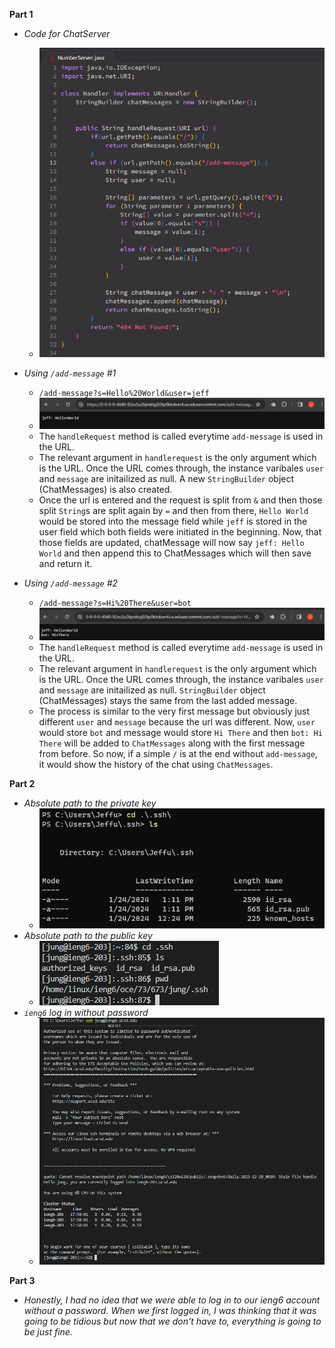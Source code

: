 __Part 1__
  - *Code for ChatServer*
    - ![Image](ChatServerCode.png)

    
  - *Using `/add-message` #1* 
    - `/add-message?s=Hello%20World&user=jeff`
    - ![Image](add-message1.png)
    - The `handleRequest` method is called everytime `add-message` is used in the URL.
    - The relevant argument in `handlerequest` is the only argument which is the URL. Once the URL comes through, the instance varibales `user` and `message` are initailized as null. A new `StringBuilder` object (ChatMessages) is also created.
    - Once the url is entered and the request is split from `&` and then those split `String`s are split again by `=` and then from there, `Hello World` would be stored into the message field while `jeff` is stored in the user field which both fields were initiated in the beginning. Now, that those fields are updated, chatMessage will now say `jeff: Hello World` and then append this to ChatMessages which will then save and return it.

      
  - *Using `/add-message` #2*
    - `/add-message?s=Hi%20There&user=bot`
    - ![Image](add-message2.png)
    - The `handleRequest` method is called everytime `add-message` is used in the URL.
    - The relevant argument in `handlerequest` is the only argument which is the URL. Once the URL comes through, the instance varibales `user` and `message` are initailized as null. `StringBuilder` object (ChatMessages) stays the same from the last added message.
    - The process is similar to the very first message but obviously just different `user` and `message` because the url was different. Now, `user` would store `bot` and message would store `Hi There` and then `bot: Hi There` will be added to `ChatMessages` along with the first message from before. So now, if a simple `/` is at the end without `add-message`, it would show the history of the chat using `ChatMessages`.
   

__Part 2__
  - *Absolute path to the private key*
    - ![Image](ieng6privatekey.png)
  - *Absolute path to the public key*
    - ![Image](ieng6publickey.png)
  - *`ieng6` log in without password*
    - ![Image](ieng6withoutpassword.png)
   
__Part 3__
  - *Honestly, I had no idea that we were able to log in to our ieng6 account without a password. When we first logged in, I was thinking that it was going to be tidious but now that we don't have to, everything is going to be just fine.*
